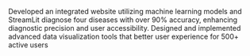 Developed an integrated website utilizing machine learning models and StreamLit diagnose
four diseases with over 90% accuracy, enhancing diagnostic precision and user accessibility.
Designed and implemented advanced data visualization tools that better user experience for
500+ active users 
